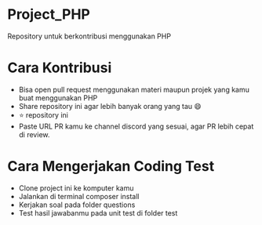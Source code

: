 # Project_PHP
Repository untuk berkontribusi menggunakan PHP

# Cara Kontribusi
- Bisa open pull request menggunakan materi maupun projek yang kamu buat menggunakan PHP
- Share repository ini agar lebih banyak orang yang tau :smile:
- :star: repository ini
- Paste URL PR kamu ke channel discord yang sesuai, agar PR lebih cepat di review.

# Cara Mengerjakan Coding Test
- Clone project ini ke komputer kamu
- Jalankan di terminal composer install
- Kerjakan soal pada folder questions
- Test hasil jawabanmu pada unit test di folder test
